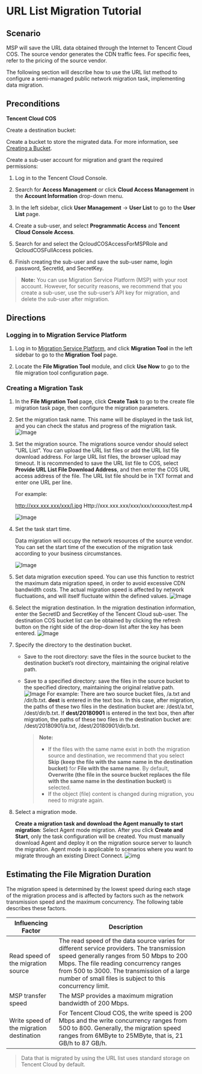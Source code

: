 # URL List Migration Tutorial

## Scenario

MSP will save the URL data obtained through the Internet to Tencent Cloud COS. The source vendor generates the CDN traffic fees. For specific fees, refer to the pricing of the source vendor.

The following section will describe how to use the URL list method to configure a semi-managed public network migration task, implementing data migration.

## Preconditions

**Tencent Cloud COS**

Create a destination bucket:

Create a bucket to store the migrated data. For more information, see [Creating a Bucket](https://intl.cloud.tencent.com/document/product/436/13309).

Create a sub-user account for migration and grant the required permissions:

1. Log in to the Tencent Cloud Console.

2. Search for **Access Management** or click **Cloud Access Management** in the **Account Information** drop-down menu.

3. In the left sidebar, click **User Management** -> **User List** to go to the **User List** page.

4. Create a sub-user, and select **Programmatic Access** and **Tencent Cloud Console Access**.

5. Search for and select the QcloudCOSAccessForMSPRole and QcloudCOSFullAccess policies.

6. Finish creating the sub-user and save the sub-user name, login password, SecretId, and SecretKey.

 

> **Note:**
> You can use Migration Service Platform (MSP) with your root account. However, for security reasons, we recommend that you create a sub-user, use the sub-user’s API key for migration, and delete the sub-user after migration.

 

## Directions

### Logging in to Migration Service Platform

1. Log in to [Migration Service Platform](https://console.cloud.tencent.com/msp/tools), and click **Migration Tool** in the left sidebar to go to the **Migration Tool** page.

2. Locate the **File Migration Tool** module, and click **Use Now** to go to the file migration tool configuration page.

### Creating a Migration Task

1. In the **File Migration Tool** page, click **Create Task** to go to the create file migration task page, then configure the migration parameters.

2. Set the migration task name.
    This name will be displayed in the task list, and you can check the status and progress of the migration task.
    ![Image](https://main.qcloudimg.com/raw/a36817cf62b78c1ad94b2b6acde3908e.png)

3. Set the migration source.
    The migrations source vendor should select “URL List”. You can upload the URL list files or add the URL list file download address. For large URL list files, the browser upload may timeout. It is recommended to save the URL list file to COS, select **Provide URL List File Download Address**, and then enter the COS URL access address of the file. The URL list file should be in TXT format and enter one URL per line.

    For example:

    http://xxx.xxx.xxx/xxx/l.jpg
    Http://xxx.xxx.xxx/xxx/xxx/xxxxxx/test.mp4

   ![Image](https://main.qcloudimg.com/raw/a8dc0fe937ee2337420b153db8d17bfd.png)

4. Set the task start time.

   Data migration will occupy the network resources of the source vendor. You can set the start time of the execution of the migration task according to your business circumstances.

    ![Image](https://main.qcloudimg.com/raw/cd38b9e671e6598c5ae84e981608db9e.png)

5. Set data migration execution speed.
    You can use this function to restrict the maximum data migration speed, in order to avoid excessive CDN bandwidth costs. The actual migration speed is affected by network fluctuations, and will itself fluctuate within the defined values.
    ![Image](https://main.qcloudimg.com/raw/affc515ddbc364e60c19a4bcdfa4ab60.png)

6. Select the migration destination.
    In the migration destination information, enter the SecretID and SecretKey of the Tencent Cloud sub-user. The destination COS bucket list can be obtained by clicking the refresh button on the right side of the drop-down list after the key has been entered.
    ![Image](https://main.qcloudimg.com/raw/2e0b4123df4762c9f99e82a6ba7c67c2.png)

7. Specify the directory to the destination bucket.

    - Save to the root directory: save the files in the source bucket to the destination bucket’s root directory, maintaining the original relative path.

    - Save to a specified directory: save the files in the source bucket to the specified directory, maintaining the original relative path.
     ![Image](https://main.qcloudimg.com/raw/509ef22e079ee007a1f1a3ec29da7c86.png)
     For example:
     There are two source bucket files, /a.txt and /dir/b.txt. **dest** is entered in the text box. In this case, after migration, the paths of these two files in the destination bucket are: /dest/a.txt, /dest/dir/b.txt.
     If **dest/20180901** is entered in the text box, then after migration, the paths of these two files in the destination bucket are: /dest/20180901/a.txt, /dest/20180901/dir/b.txt.
       > **Note:**
       >- If the files with the same name exist in both the migration source and destination, we recommend that you select **Skip (keep the file with the same name in the destination bucket)** for **File with the same name**. By default, **Overwrite (the file in the source bucket replaces the file with the same name in the destination bucket)** is selected.
       >- If the object (file) content is changed during migration, you need to migrate again.

8. Select a migration mode.

    **Create a migration task and download the Agent manually to start migration**: Select Agent mode migration. After you click **Create and Start**, only the task configuration will be created. You must manually download Agent and deploy it on the migration source server to launch the migration. Agent mode is applicable to scenarios where you want to migrate through an existing Direct Connect.
 ![img](https://main.qcloudimg.com/raw/e85e26eab8ff54c2512dcf9e75c0d35b.png)

## Estimating the File Migration Duration

The migration speed is determined by the lowest speed during each stage of the migration process and is affected by factors such as the network transmission speed and the maximum concurrency. The following table describes these factors.

| Influencing Factor | Description |
| ---------------------- | ------------------------------------------------------------ |
| Read speed of the migration source | The read speed of the data source varies for different service providers. The transmission speed generally ranges from 50 Mbps to 200 Mbps. The file reading concurrency ranges from 500 to 3000. The transmission of a large number of small files is subject to this concurrency limit. |
| MSP transfer speed     | The MSP provides a maximum migration bandwidth of 200 Mbps.                         |
| Write speed of the migration destination | For Tencent Cloud COS, the write speed is 200 Mbps and the write concurrency ranges from 500 to 800. Generally, the migration speed ranges from 6MByte to 25MByte, that is, 21 GB/h to 87 GB/h. |

 

> Data that is migrated by using the URL list uses standard storage on Tencent Cloud by default.
